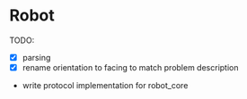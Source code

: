 # Robot

TODO:
- [x] parsing
- [x] rename orientation to facing to match problem description
- write protocol implementation for robot_core


